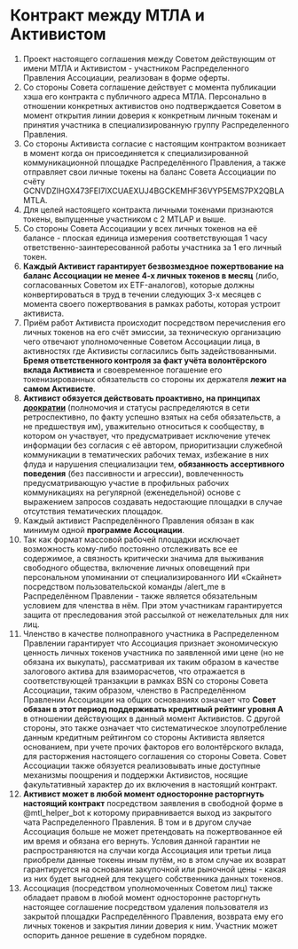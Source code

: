 # Контракт между МТЛА и Активистом

1. Проект настоящего соглашения между Советом действующим от имени МТЛА и Активистом - участником Распределенного
   Правления Ассоциации, реализован в форме оферты.
2. Со стороны Совета соглашение действует с момента публикации хэша его контракта с публичного адреса МТЛА. Персонально
   в отношении конкретных активистов оно подтверждается Советом в момент открытия линии доверия к конкретным личным
   токенам и принятия участника в специализированную группу Распределенного Правления.
3. Со стороны Активиста согласие с настоящим контрактом возникает в момент когда он присоединяется к специализированной
   коммуникационной площадке Распределённого Правления, а также отправляет свои личные токены на баланс Совета
   Ассоциации по счёту GCNVDZIHGX473FEI7IXCUAEXUJ4BGCKEMHF36VYP5EMS7PX2QBLAMTLA.
4. Для целей настоящего контракта личными токенами признаются токены, выпущенные участником с 2 MTLAP и выше.
5. Со стороны Совета Ассоциации у всех личных токенов на её балансе - плоская единица измерения соответствующая 1 часу
   ответственно-заинтересованной работы участника за 1 его личный токен.
6. **Каждый Активист гарантирует безвозмездное пожертвование на баланс Ассоциации не менее 4-х личных токенов в 
   месяц** (либо, согласованных Советом их ETF-аналогов), которые должны конвертироваться в труд в течении следующих 3-х
   месяцев с момента своего пожертвования в рамках работы, которая устроит активиста.
7. Приём работ Активиста происходит посредством перечисления его личных токенов на его счёт эмиссии, за техническую
   организацию чего отвечают уполномоченные Советом Ассоциации лица, в активностях где Активисты согласились быть
   задействованными. **Бремя ответственного контроля за факт учёта волонтёрского вклада Активиста** и своевременное
   погашение его токенизированных обязательств со стороны их держателя **лежит на самом Активисте**.
8. **Активист обязуется действовать проактивно, на принципах
   [доократии](https://communitywiki-org.translate.goog/wiki/DoOcracy?_x_tr_sl=en&_x_tr_tl=ru&_x_tr_hl=ru&_x_tr_pto=wapp)**
   (полномочия и статусы распределяются в сети ретроспективно, по факту успешно взятых на себя обязательств, а не
   предшествуя им), уважительно относиться к сообществу, в котором он участвует, что предусматривает исключение утечек
   информации без согласия с её автором, приоритизации служебной коммуникации в тематических рабочих темах, избежание в
   них флуда и нарушения специализации тем, **обязанность ассертивного поведения** (без пассивности и агрессии),
   вовлеченность предусматривающую участие в профильных рабочих коммуникациях на регулярной (еженедельной) основе с
   выражением запросов создавать недостающие площадки в случае отсутствия тематических площадок.
9. Каждый активист Распределённого Правления обязан в как минимум одной **программе Ассоциации**.
10. Так как формат массовой рабочей площадки исключает возможность кому-либо постоянно отслеживать все ее содержимое, а
    связность критически значима для выживания свободного общества, включение личных оповещений при персональном
    упоминании от специализированного ИИ «Скайнет» посредством пользовательской команды /alert_me в Распределённом
    Правлении - также является обязательным условием для членства в нём. При этом участникам гарантируется защита от
    преследования этой рассылкой от нежелательных для них лиц.
11. Членство в качестве полноправного участника в Распределенном Правлении гарантирует что Ассоциация признает
    экономическую ценность личных токенов участника по заявленной ими цене (но не обязана их выкупать), рассматривая их
    таким образом в качестве залогового актива для взаиморасчетов, что отражается в соответствующей транзакции в рамках
    BSN со стороны Совета Ассоциации, таким образом, членство в Распределённом Правлении Ассоциации на общих основаниях
    означает что **Совет обязан в этот период поддерживать кредитный рейтинг уровня А** в отношении действующих в данный
    момент Активистов. С другой стороны, это также означает что систематическое злоупотребление данным кредитным
    рейтингом со стороны Активиста является основанием, при учете прочих факторов его волонтёрского вклада, для
    расторжения настоящего соглашения со стороны Совета. Совет Ассоциации также обязуется реализовывать иные доступные
    механизмы поощрения и поддержки Активистов, носящие факультативный характер до их включения в настоящий контракт.
12. **Активист может в любой момент односторонне расторгнуть настоящий контракт** посредством заявления в свободной
    форме в @mtl_helper_bot к которому приравнивается выход из закрытого чата Распределенного Правления. В том и в
    другом случае Ассоциация больше не может претендовать на пожертвованное ей им время и обязана его вернуть. Условия
    данной гарантии не распространяются на случаи когда Ассоциация или третьи лица приобрели данные токены иным путём,
    но в этом случае их возврат гарантируется на основании закупочной или рыночной цены - какая из них будет выгодней
    для текущего собственника данных токенов.
14. Ассоциация (посредством уполномоченных Советом лиц) также обладает правом в любой момент односторонне расторгнуть
    настоящее соглашение посредством удаления пользователя из закрытой площадки Распределённого Правления, возврата ему
    его личных токенов и закрытия линии доверия к ним. Участник может оспорить данное решение в судебном порядке.
